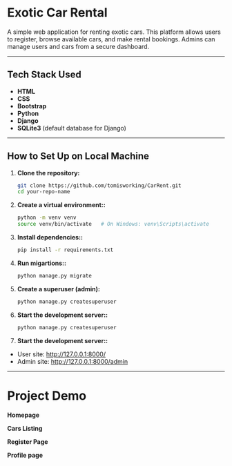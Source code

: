 # Exotic Car Rental

A simple web application for renting exotic cars. This platform allows users to register, browse available cars, and make rental bookings. Admins can manage users and cars from a secure dashboard.

---

## Tech Stack Used

- **HTML**
- **CSS**
- **Bootstrap**
- **Python**
- **Django**
- **SQLite3** (default database for Django)

---

## How to Set Up on Local Machine

1. **Clone the repository:**

   ```bash
   git clone https://github.com/tomisworking/CarRent.git
   cd your-repo-name

2. **Create a virtual environment::**

   ```bash
   python -m venv venv
   source venv/bin/activate   # On Windows: venv\Scripts\activate

3. **Install dependencies::**

   ```bash
   pip install -r requirements.txt

4. **Run migartions::**

   ```bash
   python manage.py migrate

5. **Create a superuser (admin):**

   ```bash
   python manage.py createsuperuser


6. **Start the development server::**

   ```bash
   python manage.py createsuperuser


7. **Start the development server::**

- User site: http://127.0.0.1:8000/
- Admin site: http://127.0.0.1:8000/admin

---

# Project Demo
**Homepage**

**Cars Listing**

**Register Page**

**Profile page**
   



